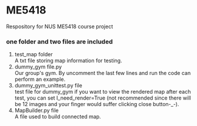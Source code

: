 # ME5418
Respository for NUS ME5418 course project
### one folder and two files are included
1. test_map folder\
   A txt file storing map information for testing.
2. dummy_gym file.py\
   Our group's gym. By uncomment the last few lines and run the code can perform an example.
3. dummy_gym_unittest.py file\
   test file for dummy_gym
   if you want to view the rendered map after each test, you can set I_need_render=True (not recommended since there will be 12 images and your finger would suffer clicking close button-_-).
4. MapBuilder.py file\
   A file used to build connected map.
   